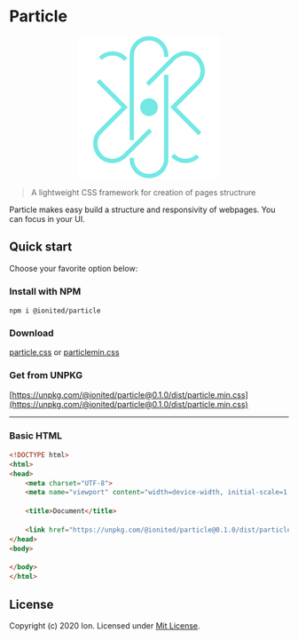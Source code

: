 # Particle

<div align="center">
    <img src="docs/imgs/logo.png" alt="Particle logo" title="Particle logo">
</div>

> A lightweight CSS framework for creation of pages structrure

Particle makes easy build a structure and responsivity of webpages. You can focus in your UI.

## Quick start

Choose your favorite option below:

### Install with NPM

```
npm i @ionited/particle
```

### Download

[particle.css](dist/particle.css) or [particlemin.css](dist/particle.min.css)

### Get from UNPKG

[https://unpkg.com/@ionited/particle@0.1.0/dist/particle.min.css](https://unpkg.com/@ionited/particle@0.1.0/dist/particle.min.css)

---

### Basic HTML

```html
<!DOCTYPE html>
<html>
<head>
    <meta charset="UTF-8">
    <meta name="viewport" content="width=device-width, initial-scale=1.0">

    <title>Document</title>
    
    <link href="https://unpkg.com/@ionited/particle@0.1.0/dist/particle.min.css" rel="stylesheet">
</head>
<body>
    
</body>
</html>
```

## License

Copyright (c) 2020 Ion. Licensed under [Mit License](LICENSE).
